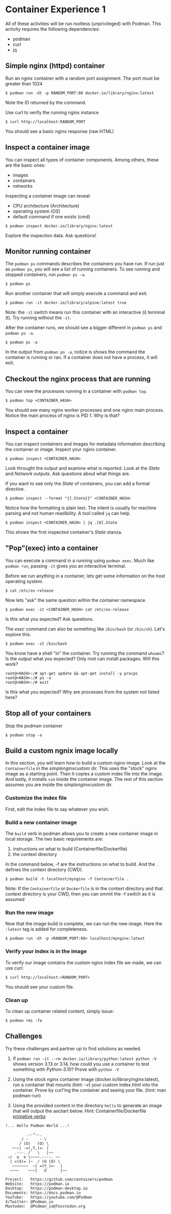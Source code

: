 # Container Experience 1

All of these activities will be run rootless (unprivileged) with Podman. This activity requires the following dependencies:

* podman
* curl
* jq

## Simple nginx (httpd) container

Run an ngnix container with a random port assignment.  The port must be greater than 1024

```console
$ podman run -dt -p RANDOM_PORT:80 docker.io/library/nginx:latest
```

Note the ID returned by the command.

Use curl to verify the running nginx instance
```console
$ curl http://localhost:RANDOM_PORT
```
You should see a basic nginx response (raw HTML)


## Inspect a container image

You can inspect all types of container components.  Among others, these are the basic ones:
* images
* containers
* networks

Inspecting a container image can reveal:
* CPU architecture (Architecture)
* operating system (OS)
* default command if one exists (cmd)

```console
$ podman inspect docker.io/library/nginx:latest
```

Explore the inspection data.  Ask questions!

## Monitor running container

The `podman ps` commands describes the containers you have run.  If run just as `podman ps`, you will see a list
of running containers.  To see running and stopped containers, run `podman ps -a`.

```console
$ podman ps
```

Run another container that will simply execute a command and exit.

```console
$ podman run -it docker.io/library/alpine:latest true
```

Note: the `-it` switch means run this container with an interactive (i) terminal (t). Try running without the `-it`.

After the container runs, we should see a bigger different in `podman ps` and `podman ps -a`.

```console
$ podman ps -a
```

In the output from `podman ps -a`, notice is shows the command the container is running or ran.  If a container does not have a process, it will exit.

## Checkout the nginx process that are running

You can view the processes running in a container with `podman top`.

```console
$ podman top <CONTAINER_HASH>
```

You should see many nginx worker processes and one nginx main process.  Notice the main process of nginx is PID 1.  Why is that?

## Inspect a container

You can inspect containers and images for metadata information describing the container or image. Inspect your nginx container.


```console
$ podman inspect <CONTAINER_HASH>
```

Look throught the output and examine what is reported. Look at the *State* and *Network* outputs.  Ask questions about what things are.

If you want to see only the *State* of containers, you can add a format directive.

```console
$ podman inspect --format "{{.State}}" <CONTAINER_HASH>
```

Notice how the formatting is plain text.  The intent is usually for machine parsing and not human readibility.  A tool called `jq` can help.

```console
$ podman inspect <CONTAINER_HASH> | jq .[0].State
```

This shows the first inspected container's *State* stanza.


## "Pop"(exec) into a container

You can execute a command in a running using `podman exec`.  Much like `podman run`, passing `-it` gives you an interactive terminal.

Before we run anything in a container, lets get some information on the host operating system.

```console
$ cat /etc/os-release
```

Now lets "ask" the same question within the container namespace.

```console
$ podman exec -it <CONTAINER_HASH> cat /etc/os-release
```

Is this what you expected? Ask questions.

The *exec* command can also be something like `/bin/bash` (or `/bin/sh`).  Let's explore this.

```console
$ podman exec -it /bin/bash
```

You know have a shell "in" the container. Try running the command `whoami`?  Is the output what you expected?  Only root can install packages.  Will this work?

```console
root@<HASH>:/# apt-get update && apt-get install -y procps
root@<HASH>:/# ps -u
root@<HASH>:/# exit
```

Is this what you expected?  Why are processes from the system not listed here?


## Stop all of your containers

Stop the podman container

```console
$ podman stop -a
```


## Build a custom ngnix image locally

In this section, you will learn how to build a custom nginx image. Look at the `Containerfile` in the *simplenginxcustom* dir.  This uses the "stock" nginx image as a starting point. Then it copies a custom index file into the image.  And lastly, it installs `vim` inside the container image.  The rest of this section assumes you are inside the *simplenginxcustom* dir.

### Customize the index file

First, edit the index file to say whatever you wish.

### Build a new container image

The `build` verb in podman allows you to create a new container image in local storage. The two basic requirements are:

1. instructions on what to build (Containerfile/Dockerfile)
1. the context directory 

In the command below, -f are the instructions on what to build.  And the `.` defines the context directory (CWD).


```console
$ podman build -t localhost/mynginx -f Containerfile .
```

Note: If the `Containerfile` or `Dockerfile` is in the context directory and that context directory is your CWD, then you can ommit the -f
switch as it is assumed

### Run the new image

Now that the image build is complete, we can run the new image.  Here the `:latest` tag is added for completeness.

```console
$ podman run -dt -p <RANDOM_PORT:80> localhost/mynginx:latest
```

### Verify your index is in the image

To verify our image contains the custom nginx index file we made, we can use curl:

```console
$ curl http://localhost:<RANDOM_PORT>
```

You should see your custom file.

### Clean up
 
 To clean up container related content, simply issue:

```console
$ podman rmi -fa
```


## Challenges

Try these challenges and partner up to find solutions as needed.

1. If `podman run -it --rm docker.io/library/python:latest python -V` shows version 3.13 or 3.14, how could you use a container to test something with Python-3.10?  Prove with `python -V`

1. Using the stock nginx container image (docker.io/library/nginx:latest), run a container that mounts (hint: -v) 
 your custom index.html into the container.  Prove by curl'ing the container and seeing your file. (hint: man podman-run)

1. Using the provided content in the directory `hello` to generate an image that will output the asciiart below.
Hint: Containerfile/Dockerfile [primative verbs](https://docs.docker.com/build/concepts/dockerfile/)

```
!... Hello Podman World ...!

         .--"--.           
       / -     - \         
      / (O)   (O) \        
   ~~~| -=(,Y,)=- |         
    .---. /`  \   |~~      
 ~/  o  o \~~~~.----. ~~   
  | =(X)= |~  / (O (O) \   
   ~~~~~~~  ~| =(Y_)=-  |   
  ~~~~    ~~~|   U      |~~ 

Project:   https://github.com/containers/podman
Website:   https://podman.io
Desktop:   https://podman-desktop.io
Documents: https://docs.podman.io
YouTube:   https://youtube.com/@Podman
X/Twitter: @Podman_io
Mastodon:  @Podman_io@fosstodon.org
```
